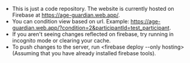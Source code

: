 - This is just a code repository. The website is currently hosted on Firebase at https://age-guardian.web.app/.
- You can condition view based on url. Example: https://age-guardian.web.app/?condition=2&participantId=test_participant.
- If you aren't seeing changes reflected on firebase, try running in incognito mode or clearing your cache.
- To push changes to the server, run <firebase deploy --only hosting> (Assuming that you have already installed firebase tools). 
